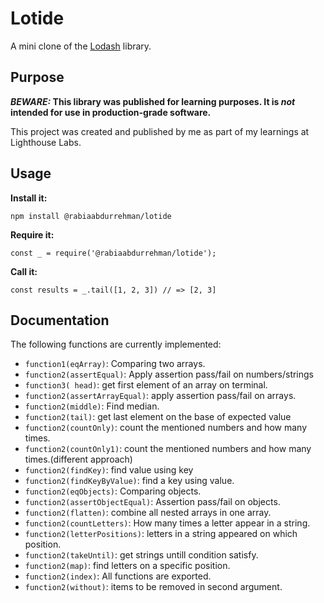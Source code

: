 # Lotide

A mini clone of the [Lodash](https://lodash.com) library.

## Purpose

**_BEWARE:_ This library was published for learning purposes. It is _not_ intended for use in production-grade software.**

This project was created and published by me as part of my learnings at Lighthouse Labs.

## Usage

**Install it:**

`npm install @rabiaabdurrehman/lotide`

**Require it:**

`const _ = require('@rabiaabdurrehman/lotide');`

**Call it:**

`const results = _.tail([1, 2, 3]) // => [2, 3]`

## Documentation

The following functions are currently implemented:

* `function1(eqArray)`: Comparing two arrays.
* `function2(assertEqual)`: Apply assertion pass/fail on numbers/strings
* `function3( head)`: get first element of an array on terminal.
* `function2(assertArrayEqual)`: apply assertion pass/fail on arrays.
* `function2(middle)`: Find median.
* `function2(tail)`: get last element on the base of expected value
* `function2(countOnly)`: count the mentioned numbers and how many times.
* `function2(countOnly1)`: count the mentioned numbers and how many times.(different approach)
* `function2(findKey)`: find value using key
* `function2(findKeyByValue)`: find a key using value.
* `function2(eqObjects)`: Comparing objects.
* `function2(assertObjectEqual)`: Assertion pass/fail on objects.
* `function2(flatten)`: combine all nested arrays in one array.
* `function2(countLetters)`: How many times a letter appear in a string.
* `function2(letterPositions)`: letters in a string appeared on which position.
* `function2(takeUntil)`: get strings untill condition satisfy.
* `function2(map)`: find letters on a specific position.
* `function2(index)`: All functions are exported.
* `function2(without)`: items to be removed in second argument.